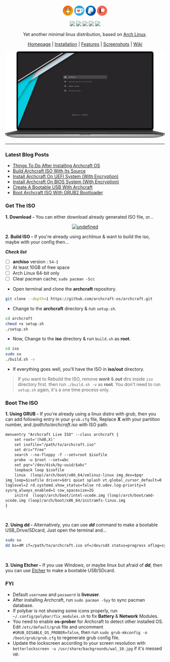 <p align="center">
<a href="https://raw.githubusercontent.com/archcraft-os/archcraft-misc-pkgs/main/archcraft-pixmaps/src/icons/archcraft.png" height="150" width="150" alt="Archcraft"></a>
</p>

<p align="center">
<a href="https://www.buymeacoffee.com/adi1090x"><img width="32px" src="https://raw.githubusercontent.com/adi1090x/files/master/other/1.png" alt="Buy Me A Coffee"></a>
<a href="https://ko-fi.com/adi1090x"><img width="32px" src="https://raw.githubusercontent.com/adi1090x/files/master/other/2.png" alt="Support me on ko-fi"></a>
<a href="https://www.paypal.com/cgi-bin/webscr?cmd=_s-xclick&hosted_button_id=U3VK2SSVQWAPN"><img width="32px" src="https://raw.githubusercontent.com/adi1090x/files/master/other/3.png" alt="Support me on Paypal"></a>
<a href="https://www.patreon.com/adi1090x"><img width="32px" src="https://raw.githubusercontent.com/adi1090x/files/master/other/4.png" alt="Support me on Patreon"></a>
</p>

<p align="center">
  <img src="https://img.shields.io/badge/Maintained%3F-Yes-green?style=flat-square">
  <img src="https://img.shields.io/github/license/archcraft-os/archcraft?style=flat-square">
  <img src="https://img.shields.io/github/stars/archcraft-os/archcraft?style=flat-square">
  <img src="https://img.shields.io/github/forks/archcraft-os/archcraft?color=teal&style=flat-square">
  <img src="https://img.shields.io/github/issues/archcraft-os/archcraft?color=violet&style=flat-square">
</p>

<p align="center">
Yet another minimal linux distribution, based on <a href="https://www.archlinux.org">Arch Linux</a>.
</p>

<p align="center">
<a href="https://archcraft-os.github.io">Homepage</a> | 
<a href="https://archcraft-os.github.io/install.html">Installation</a> | 
<a href="https://archcraft-os.github.io/features.html">Features</a> | 
<a href="https://archcraft-os.github.io/gallery.html">Screenshots</a> | 
<a href="https://archcraft-os.github.io/blog.html">Wiki</a>
</p>

![gif](https://raw.githubusercontent.com/archcraft-os/archcraft-os.github.io/master/img/main.gif) <br />

---

### Latest Blog Posts

- [Things To Do After Installing Archcraft OS](https://archcraft-os.github.io/blog/post_install.html)
- [Build Archcraft ISO With Its Source](https://archcraft-os.github.io/blog/build.html)
- [Install Archcraft On UEFI System (With Encryption)](https://archcraft-os.github.io/blog/uefi.html)
- [Install Archcraft On BIOS System (With Encryption)](https://archcraft-os.github.io/blog/bios.html)
- [Create A Bootable USB With Archcraft](https://archcraft-os.github.io/blog/usb.html)
- [Boot Archcraft ISO With GRUB2 Bootloader](https://archcraft-os.github.io/blog/grub.html)

### Get The ISO

**1. Download -** You can either download already generated ISO file, or...
<p align="center">
  <a href="https://sourceforge.net/projects/archcraft/files/latest/download" target="_blank"><img alt="undefined" src="https://img.shields.io/badge/Sourceforge-Download-orange?style=for-the-badge&logo=sourceforge"></a>
</p>
  
**2. Build ISO -** If you're already using archlinux & want to build the iso, maybe with your config then...

***Check list***
- [ ] **archiso** version : `54-1`
- [ ] At least 10GB of free space
- [ ] Arch Linux 64-bit only
- [ ] Clear pacman cache; ```sudo pacman -Scc```

+ Open terminal and clone the **archcraft** repository.
```bash
git clone --depth=1 https://github.com/archcraft-os/archcraft.git
```

+ Change to the **archcraft** directory & run `setup.sh`.
```bash
cd archcraft
chmod +x setup.sh
./setup.sh
```

+ Now, Change to the **iso** directory & run `build.sh` as **root**.
```bash
cd iso
sudo su
./build.sh -v
```

+ If everything goes well, you'll have the ISO in **iso/out** directory. <br />

> If you want to Rebuild the ISO, remove ***work*** & ***out*** dirs inside `iso` directory first. then run `./build.sh -v` as **root**. You don't need to run `setup.sh` again, it's a one time process only. 

### Boot The ISO

**1. Using GRUB -** If you're already using a linux distro with grub, then you can add following entry in your `grub.cfg` file, Replace **X** with your partition number, and */path/to/archcraft.iso* with ISO path. <br />
```
menuentry "Archcraft Live ISO" --class archcraft {
    set root='(hd0,X)'
    set isofile="/path/to/archcraft.iso"
    set dri="free"
    search --no-floppy -f --set=root $isofile
    probe -u $root --set=abc
    set pqr="/dev/disk/by-uuid/$abc"
    loopback loop $isofile
    linux  (loop)/arch/boot/x86_64/vmlinuz-linux img_dev=$pqr img_loop=$isofile driver=$dri quiet splash vt.global_cursor_default=0 loglevel=2 rd.systemd.show_status=false rd.udev.log-priority=3 sysrq_always_enabled=1 cow_spacesize=2G
    initrd  (loop)/arch/boot/intel-ucode.img (loop)/arch/boot/amd-ucode.img (loop)/arch/boot/x86_64/initramfs-linux.img
}
```
<br />

**2. Using dd -** Alternatively, you can use ***dd*** command to make a bootable USB_Drive/SDcard, Just open the terminal and... <br />
```bash
sudo su
dd bs=4M if=/path/to/archcraft.iso of=/dev/sdX status=progress oflag=sync
```
<br />

**3. Using Etcher -** If you use *Windows*, or maybe linux but afraid of ***dd***, then you can use [Etcher](https://www.balena.io/etcher/) to make a bootable USB/SDcard.

### FYI

+ Default `username` and `password` is **liveuser**.
+ After installing Archcraft, run `sudo pacman -Syy` to sync pacman database.
+ If polybar is not showing some icons properly, run `~/.config/polybar/fix_modules.sh` to fix **Battery** & **Network** Modules.
+ You need to enable **os-prober** for Archcraft to detect other installed OS. Edit `/etc/default/grub` file and uncomment `#GRUB_DISABLE_OS_PROBER=false`, then run `sudo grub-mkconfig -o /boot/grub/grub.cfg` to regenerate grub config file.
+ Update the lockscreen according to your screen resolution with `betterlockscreen -u /usr/share/backgrounds/wal_10.jpg` if it's messed up.
